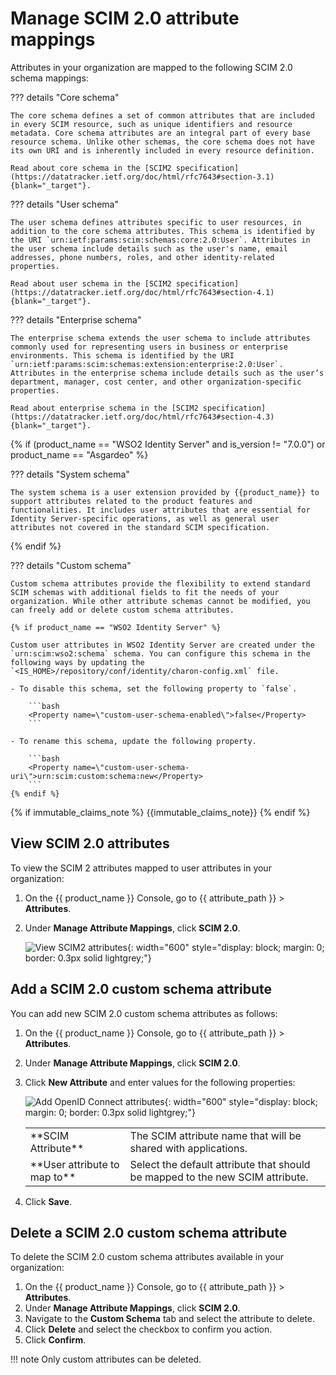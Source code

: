 # Manage SCIM 2.0 attribute mappings

Attributes in your organization are mapped to the following SCIM 2.0 schema mappings:

??? details "Core schema"

    The core schema defines a set of common attributes that are included in every SCIM resource, such as unique identifiers and resource metadata. Core schema attributes are an integral part of every base resource schema. Unlike other schemas, the core schema does not have its own URI and is inherently included in every resource definition.

    Read about core schema in the [SCIM2 specification](https://datatracker.ietf.org/doc/html/rfc7643#section-3.1){blank="_target"}.

??? details "User schema"

    The user schema defines attributes specific to user resources, in addition to the core schema attributes. This schema is identified by the URI `urn:ietf:params:scim:schemas:core:2.0:User`. Attributes in the user schema include details such as the user's name, email addresses, phone numbers, roles, and other identity-related properties.

    Read about user schema in the [SCIM2 specification](https://datatracker.ietf.org/doc/html/rfc7643#section-4.1){blank="_target"}.

??? details "Enterprise schema"

    The enterprise schema extends the user schema to include attributes commonly used for representing users in business or enterprise environments. This schema is identified by the URI `urn:ietf:params:scim:schemas:extension:enterprise:2.0:User`. Attributes in the enterprise schema include details such as the user’s department, manager, cost center, and other organization-specific properties.

    Read about enterprise schema in the [SCIM2 specification](https://datatracker.ietf.org/doc/html/rfc7643#section-4.3){blank="_target"}.

{% if (product_name == "WSO2 Identity Server" and is_version != "7.0.0") or product_name == "Asgardeo" %}

??? details "System schema"

    The system schema is a user extension provided by {{product_name}} to support attributes related to the product features and functionalities. It includes user attributes that are essential for Identity Server-specific operations, as well as general user attributes not covered in the standard SCIM specification.

{% endif %}

??? details "Custom schema"

    Custom schema attributes provide the flexibility to extend standard SCIM schemas with additional fields to fit the needs of your organization. While other attribute schemas cannot be modified, you can freely add or delete custom schema attributes.

    {% if product_name == "WSO2 Identity Server" %}

    Custom user attributes in WSO2 Identity Server are created under the `urn:scim:wso2:schema` schema. You can configure this schema in the following ways by updating the `<IS_HOME>/repository/conf/identity/charon-config.xml` file.
    
    - To disable this schema, set the following property to `false`.

        ```bash
        <Property name=\"custom-user-schema-enabled\">false</Property>
        ```

    - To rename this schema, update the following property.

        ```bash
        <Property name=\"custom-user-schema-uri\">urn:scim:custom:schema:new</Property>
        ```
    {% endif %}

{% if immutable_claims_note %}
{{immutable_claims_note}}
{% endif %}

## View SCIM 2.0 attributes
To view the SCIM 2 attributes mapped to user attributes in your organization:

1. On the {{ product_name }} Console, go to {{ attribute_path }} > **Attributes**.
2. Under **Manage Attribute Mappings**, click **SCIM 2.0**.

    ![View SCIM2 attributes]({{base_path}}/assets/img/guides/organization/attributes/attribute-mappings/view-scim2-attributes.png){: width="600" style="display: block; margin: 0; border: 0.3px solid lightgrey;"}

## Add a SCIM 2.0 custom schema attribute
You can add new SCIM 2.0 custom schema attributes as follows:

1. On the {{ product_name }} Console, go to {{ attribute_path }} >  **Attributes**.
2. Under **Manage Attribute Mappings**, click **SCIM 2.0**.
3. Click **New Attribute** and enter values for the following properties:

    ![Add OpenID Connect attributes]({{base_path}}/assets/img/guides/organization/attributes/attribute-mappings/add-scim2-attribute-mapping.png){: width="600" style="display: block; margin: 0; border: 0.3px solid lightgrey;"}

    <table>
          <tbody>
            <tr>
                <td>**SCIM Attribute**</td>
                <td>The SCIM attribute name that will be shared with applications.</td>
             </tr>
             <tr>
                <td>**User attribute to map to**</td>
                <td>Select the default attribute that should be mapped to the new SCIM attribute.</td>
             </tr>
          </tbody>
       </table>

4. Click **Save**.

## Delete a SCIM 2.0 custom schema attribute
To delete the SCIM 2.0 custom schema attributes available in your organization:

1. On the {{ product_name }} Console, go to {{ attribute_path }} > **Attributes**.
2. Under **Manage Attribute Mappings**, click **SCIM 2.0**.
3. Navigate to the **Custom Schema** tab and select the attribute to delete.
3. Click **Delete** and select the checkbox to confirm you action.
4. Click **Confirm**.

!!! note
    Only custom attributes can be deleted.